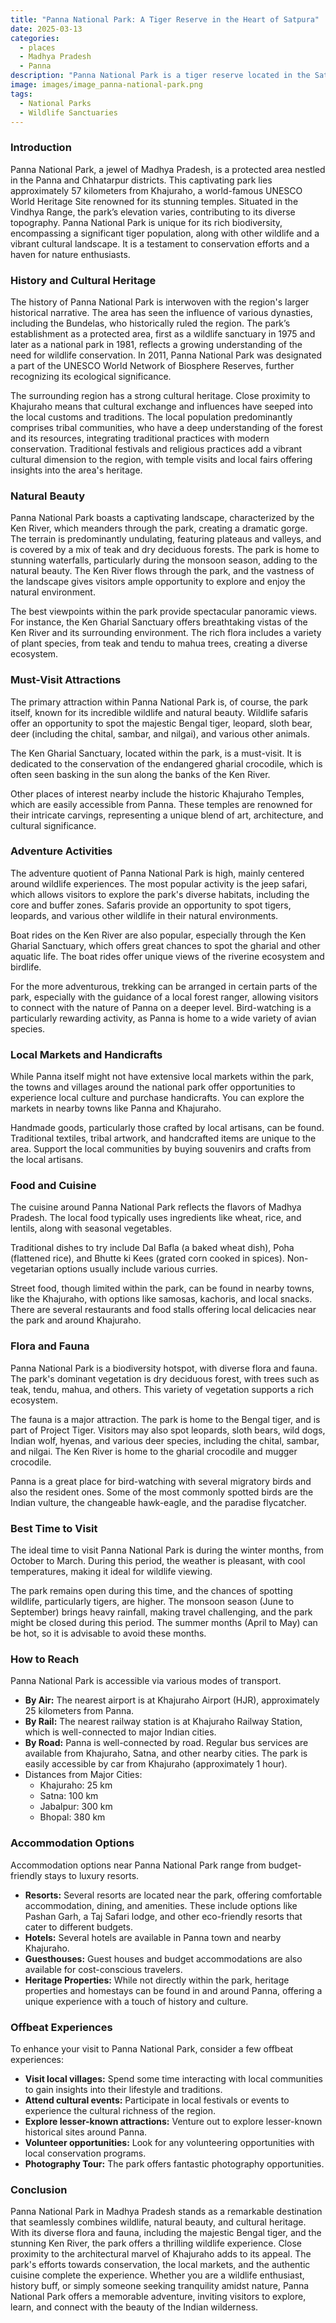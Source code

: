 ```yaml
---
title: "Panna National Park: A Tiger Reserve in the Heart of Satpura"
date: 2025-03-13
categories:
  - places
  - Madhya Pradesh
  - Panna
description: "Panna National Park is a tiger reserve located in the Satpura Hills of Madhya Pradesh, India. Established in 1975, it is one of the original 11 tiger reserves in the country under Project Tiger. The park is known for its diverse flora and fauna, including tigers, leopards, gaurs, wild boars, and a wide variety of bird species. Panna offers exciting activities like jeep safaris, trekking, and bird watching."
image: images/image_panna-national-park.png
tags: 
  - National Parks
  - Wildlife Sanctuaries
---
```



### **Introduction**

Panna National Park, a jewel of Madhya Pradesh, is a protected area nestled in the Panna and Chhatarpur districts. This captivating park lies approximately 57 kilometers from Khajuraho, a world-famous UNESCO World Heritage Site renowned for its stunning temples. Situated in the Vindhya Range, the park’s elevation varies, contributing to its diverse topography. Panna National Park is unique for its rich biodiversity, encompassing a significant tiger population, along with other wildlife and a vibrant cultural landscape. It is a testament to conservation efforts and a haven for nature enthusiasts.



### **History and Cultural Heritage**

The history of Panna National Park is interwoven with the region's larger historical narrative. The area has seen the influence of various dynasties, including the Bundelas, who historically ruled the region. The park’s establishment as a protected area, first as a wildlife sanctuary in 1975 and later as a national park in 1981, reflects a growing understanding of the need for wildlife conservation. In 2011, Panna National Park was designated a part of the UNESCO World Network of Biosphere Reserves, further recognizing its ecological significance.

The surrounding region has a strong cultural heritage. Close proximity to Khajuraho means that cultural exchange and influences have seeped into the local customs and traditions. The local population predominantly comprises tribal communities, who have a deep understanding of the forest and its resources, integrating traditional practices with modern conservation. Traditional festivals and religious practices add a vibrant cultural dimension to the region, with temple visits and local fairs offering insights into the area's heritage.



### **Natural Beauty**

Panna National Park boasts a captivating landscape, characterized by the Ken River, which meanders through the park, creating a dramatic gorge. The terrain is predominantly undulating, featuring plateaus and valleys, and is covered by a mix of teak and dry deciduous forests. The park is home to stunning waterfalls, particularly during the monsoon season, adding to the natural beauty. The Ken River flows through the park, and the vastness of the landscape gives visitors ample opportunity to explore and enjoy the natural environment.

The best viewpoints within the park provide spectacular panoramic views. For instance, the Ken Gharial Sanctuary offers breathtaking vistas of the Ken River and its surrounding environment. The rich flora includes a variety of plant species, from teak and tendu to mahua trees, creating a diverse ecosystem.



### **Must-Visit Attractions**

The primary attraction within Panna National Park is, of course, the park itself, known for its incredible wildlife and natural beauty. Wildlife safaris offer an opportunity to spot the majestic Bengal tiger, leopard, sloth bear, deer (including the chital, sambar, and nilgai), and various other animals.

The Ken Gharial Sanctuary, located within the park, is a must-visit. It is dedicated to the conservation of the endangered gharial crocodile, which is often seen basking in the sun along the banks of the Ken River.

Other places of interest nearby include the historic Khajuraho Temples, which are easily accessible from Panna. These temples are renowned for their intricate carvings, representing a unique blend of art, architecture, and cultural significance.



### **Adventure Activities**

The adventure quotient of Panna National Park is high, mainly centered around wildlife experiences. The most popular activity is the jeep safari, which allows visitors to explore the park's diverse habitats, including the core and buffer zones. Safaris provide an opportunity to spot tigers, leopards, and various other wildlife in their natural environments.

Boat rides on the Ken River are also popular, especially through the Ken Gharial Sanctuary, which offers great chances to spot the gharial and other aquatic life. The boat rides offer unique views of the riverine ecosystem and birdlife.

For the more adventurous, trekking can be arranged in certain parts of the park, especially with the guidance of a local forest ranger, allowing visitors to connect with the nature of Panna on a deeper level. Bird-watching is a particularly rewarding activity, as Panna is home to a wide variety of avian species.



### **Local Markets and Handicrafts**

While Panna itself might not have extensive local markets within the park, the towns and villages around the national park offer opportunities to experience local culture and purchase handicrafts. You can explore the markets in nearby towns like Panna and Khajuraho.

Handmade goods, particularly those crafted by local artisans, can be found. Traditional textiles, tribal artwork, and handcrafted items are unique to the area. Support the local communities by buying souvenirs and crafts from the local artisans.



### **Food and Cuisine**

The cuisine around Panna National Park reflects the flavors of Madhya Pradesh. The local food typically uses ingredients like wheat, rice, and lentils, along with seasonal vegetables.

Traditional dishes to try include Dal Bafla (a baked wheat dish), Poha (flattened rice), and Bhutte ki Kees (grated corn cooked in spices). Non-vegetarian options usually include various curries.

Street food, though limited within the park, can be found in nearby towns, like the Khajuraho, with options like samosas, kachoris, and local snacks. There are several restaurants and food stalls offering local delicacies near the park and around Khajuraho.



### **Flora and Fauna**

Panna National Park is a biodiversity hotspot, with diverse flora and fauna. The park's dominant vegetation is dry deciduous forest, with trees such as teak, tendu, mahua, and others. This variety of vegetation supports a rich ecosystem.

The fauna is a major attraction. The park is home to the Bengal tiger, and is part of Project Tiger. Visitors may also spot leopards, sloth bears, wild dogs, Indian wolf, hyenas, and various deer species, including the chital, sambar, and nilgai. The Ken River is home to the gharial crocodile and mugger crocodile.

Panna is a great place for bird-watching with several migratory birds and also the resident ones. Some of the most commonly spotted birds are the Indian vulture, the changeable hawk-eagle, and the paradise flycatcher.



### **Best Time to Visit**

The ideal time to visit Panna National Park is during the winter months, from October to March. During this period, the weather is pleasant, with cool temperatures, making it ideal for wildlife viewing.

The park remains open during this time, and the chances of spotting wildlife, particularly tigers, are higher. The monsoon season (June to September) brings heavy rainfall, making travel challenging, and the park might be closed during this period. The summer months (April to May) can be hot, so it is advisable to avoid these months.



### **How to Reach**

Panna National Park is accessible via various modes of transport.

*   **By Air:** The nearest airport is at Khajuraho Airport (HJR), approximately 25 kilometers from Panna.
*   **By Rail:** The nearest railway station is at Khajuraho Railway Station, which is well-connected to major Indian cities.
*   **By Road:** Panna is well-connected by road. Regular bus services are available from Khajuraho, Satna, and other nearby cities. The park is easily accessible by car from Khajuraho (approximately 1 hour).
*   Distances from Major Cities:
    *   Khajuraho: 25 km
    *   Satna: 100 km
    *   Jabalpur: 300 km
    *   Bhopal: 380 km



### **Accommodation Options**

Accommodation options near Panna National Park range from budget-friendly stays to luxury resorts.

*   **Resorts:** Several resorts are located near the park, offering comfortable accommodation, dining, and amenities. These include options like Pashan Garh, a Taj Safari lodge, and other eco-friendly resorts that cater to different budgets.
*   **Hotels:** Several hotels are available in Panna town and nearby Khajuraho.
*   **Guesthouses:** Guest houses and budget accommodations are also available for cost-conscious travelers.
*   **Heritage Properties:** While not directly within the park, heritage properties and homestays can be found in and around Panna, offering a unique experience with a touch of history and culture.



### **Offbeat Experiences**

To enhance your visit to Panna National Park, consider a few offbeat experiences:

*   **Visit local villages:** Spend some time interacting with local communities to gain insights into their lifestyle and traditions.
*   **Attend cultural events:** Participate in local festivals or events to experience the cultural richness of the region.
*   **Explore lesser-known attractions:** Venture out to explore lesser-known historical sites around Panna.
*   **Volunteer opportunities:** Look for any volunteering opportunities with local conservation programs.
*   **Photography Tour:** The park offers fantastic photography opportunities.



### **Conclusion**

Panna National Park in Madhya Pradesh stands as a remarkable destination that seamlessly combines wildlife, natural beauty, and cultural heritage. With its diverse flora and fauna, including the majestic Bengal tiger, and the stunning Ken River, the park offers a thrilling wildlife experience. Close proximity to the architectural marvel of Khajuraho adds to its appeal. The park's efforts towards conservation, the local markets, and the authentic cuisine complete the experience. Whether you are a wildlife enthusiast, history buff, or simply someone seeking tranquility amidst nature, Panna National Park offers a memorable adventure, inviting visitors to explore, learn, and connect with the beauty of the Indian wilderness.


